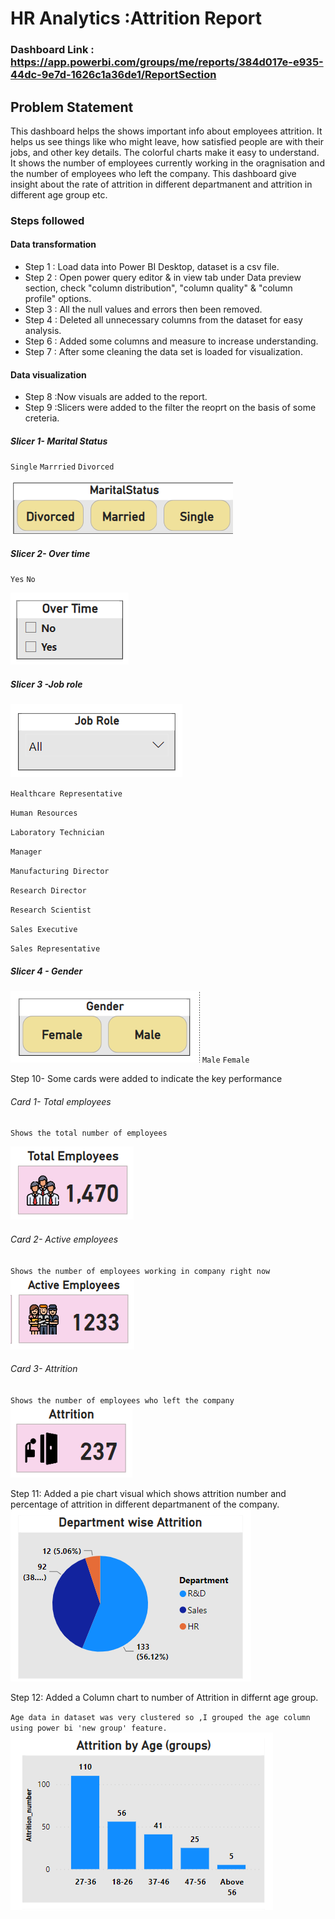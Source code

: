
# HR Analytics :Attrition Report

### Dashboard Link : https://app.powerbi.com/groups/me/reports/384d017e-e935-44dc-9e7d-1626c1a36de1/ReportSection

## Problem Statement

This dashboard helps the shows important info about employees attrition. It helps us see things like who might leave, how satisfied people are with their jobs, and other key details. The colorful charts make it easy to understand.
It shows the number of employees currently working in the oragnisation and the number of employees who left the company.
This dashboard give insight about the rate of attrition in different departmanent and attrition in different age group etc.



### Steps followed 
#### Data transformation
- Step 1 : Load data into Power BI Desktop, dataset is a csv file.
- Step 2 : Open power query editor & in view tab under Data preview section, check "column distribution", "column quality" & "column profile" options.
- Step 3 : All the null values and errors then been removed.
- Step 4 : Deleted all unnecessary columns from the dataset for easy analysis.
- Step 6 : Added some columns and measure to increase understanding.
- Step 7 : After some cleaning the data set is loaded for visualization.

#### Data visualization
- Step 8 :Now visuals are added to the report. 
- Step 9 :Slicers were added to the filter the reoprt on the basis of some creteria.
##### Slicer 1- Marital Status
`Single` 
`Marrried`
`Divorced`

![Slicer1](https://github.com/mukuldiwakar/Attrition-insights/blob/main/I/Images/1.png?raw=true)

##### Slicer 2- Over time
`Yes` `No`

![Slicer2](https://github.com/mukuldiwakar/Attrition-insights/blob/main/I/Images/2.png?raw=true)

##### Slicer 3 -Job role
![Slicer3](https://github.com/mukuldiwakar/Attrition-insights/blob/main/I/Images/3.png?raw=true)

`Healthcare Representative`

`Human Resources`

`Laboratory Technician`

`Manager`

`Manufacturing Director`

`Research Director`

`Research Scientist`

`Sales Executive`

`Sales Representative`

##### Slicer 4 - Gender
![Slicer4](https://github.com/mukuldiwakar/Attrition-insights/blob/main/I/Images/4.png?raw=true)
`Male`
`Female`

 Step 10- Some cards were added to indicate the key performance 
  ###### Card 1- Total employees
  `Shows the total number of employees`

![card](https://github.com/mukuldiwakar/Attrition-insights/blob/main/I/Images/5.png?raw=true)

  ###### Card 2-  Active employees
  `Shows the number of employees working in company right now`
  ![card](https://github.com/mukuldiwakar/Attrition-insights/blob/main/I/Images/6.png?raw=true)

  ###### Card 3- Attrition
  `Shows the number of employees who left the company`
 ![card](https://github.com/mukuldiwakar/Attrition-insights/blob/main/I/Images/7.png?raw=true)

 Step 11: Added a pie chart visual which shows attrition number and percentage of attrition in different departmanent of the company.
![charts](https://github.com/mukuldiwakar/Attrition-insights/blob/main/I/Images/8.png?raw=true)

Step 12: Added a Column chart to number of Attrition in differnt age group.

`Age data in dataset was very clustered so ,I grouped the age column using power bi 'new group' feature.`
![charts](https://github.com/mukuldiwakar/Attrition-insights/blob/main/I/Images/9.png?raw=true)



          
